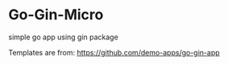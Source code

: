 # Go-Gin-Micro
simple go app using gin package

Templates are from: https://github.com/demo-apps/go-gin-app
